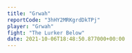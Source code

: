 ```yaml
---
title: "Grwah"
reportCode: "3hHY2MRKgrdDkTPj"
player: "Grwah"
fight: "The Lurker Below"
date: 2021-10-06T18:48:50.877000+00:00
---
```


